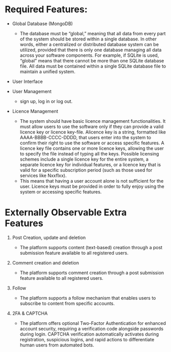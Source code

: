 # Required Features:

- Global Database (MongoDB)

  - The database must be “global,” meaning that all data from every part of the system should be stored within a single database. In other words, either a centralized or distributed database system can be utilized, provided that there is only one database managing all data across your software components. For example, if SQLite is used, “global” means that there cannot be more than one SQLite database file. All data must be contained within a single SQLite database file to maintain a unified system.

- User Interface

- User Management

  - sign up, log in or log out.

- Licence Management
  - The system should have basic licence management functionalities. It must allow users to use the software only if they can provide a valid licence key or licence key-file. Alicence key is a string, formatted like AAAA-BBBB-CCCC-DDDD, that users enter into the system to confirm their right to use the software or access specific features. A licence key file contains one or more licence keys, allowing the user to specify the file instead of typing all the keys. Possible licensing schemes include a single licence key for the entire system, a separate licence key for individual features, or a licence key that is valid for a specific subscription period (such as those used for services like Nxxflxx).
  - This means that having a user account alone is not sufficient for the user. Licence keys must be provided in order to fully enjoy using the system or accessing specific features.

# Externally Observable Extra Features

1. Post Creation, update and deletion

   - The platform supports content (text-based) creation through a post submission feature available to all registered users.

2. Comment creation and deletion

   - The platform supports comment creation through a post submission feature available to all registered users.

3. Follow

   - The platform supports a follow mechanism that enables users to subscribe to content from specific accounts.

4. 2FA & CAPTCHA

   - The platform offers optional Two-Factor Authentication for enhanced account security, requiring a verification code alongside passwords during login. CAPTCHA verification automatically activates during registration, suspicious logins, and rapid actions to differentiate human users from automated bots.
